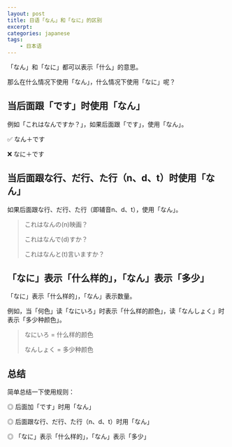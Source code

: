 ```yaml
---
layout: post
title: 日语「なん」和「なに」的区别
excerpt:
categories: japanese
tags:
    - 日本语
---
```


「なん」和「なに」都可以表示「什么」的意思。

那么在什么情况下使用「なん」，什么情况下使用「なに」呢？

## 当后面跟「です」时使用「なん」 

例如「これはなんですか？」，如果后面跟「です」，使用「なん」。

✅ なん＋です

❌ なに＋です

## 当后面跟な行、だ行、た行（n、d、t）时使用「なん」

如果后面跟な行、だ行、た行（即辅音n、d、t），使用「なん」。

> これはなんの(n)映画？
>
> これはなんで(d)すか？ 
>
> これはなんと(t)言いますか？

## 「なに」表示「什么样的」，「なん」表示「多少」

「なに」表示「什么样的」，「なん」表示数量。

例如，当「何色」读「なにいろ」时表示「什么样的颜色」，读「なんしょく」时表示「多少种颜色」。

> なにいろ = 什么样的颜色
>
> なんしょく = 多少种颜色

## 总结

简单总结一下使用规则：

◎ 后面加「です」时用「なん」 

◎ 后面跟な行、だ行、た行（n、d、t）时用「なん」

◎ 「なに」表示「什么样的」，「なん」表示「多少」
